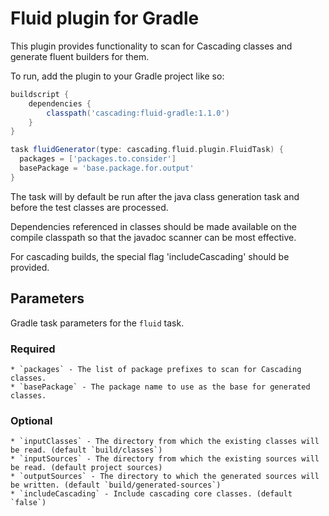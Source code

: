 # Fluid plugin for Gradle

This plugin provides functionality to scan for Cascading classes and generate
fluent builders for them.

To run, add the plugin to your Gradle project like so:

```groovy
buildscript {
	dependencies {
		classpath('cascading:fluid-gradle:1.1.0')
	}
}

task fluidGenerator(type: cascading.fluid.plugin.FluidTask) {
  packages = ['packages.to.consider']
  basePackage = 'base.package.for.output'
}
```

The task will by default be run after the java class generation task and before the test classes are processed.

Dependencies referenced in classes should be made available on the compile classpath so that the
javadoc scanner can be most effective.

For cascading builds, the special flag 'includeCascading' should be provided.

## Parameters
Gradle task parameters for the `fluid` task.

### Required
	* `packages` - The list of package prefixes to scan for Cascading classes.
	* `basePackage` - The package name to use as the base for generated classes.

### Optional
	* `inputClasses` - The directory from which the existing classes will be read. (default `build/classes`)
	* `inputSources` - The directory from which the existing sources will be read. (default project sources)
	* `outputSources` - The directory to which the generated sources will be written. (default `build/generated-sources`)
	* `includeCascading` - Include cascading core classes. (default `false`)

